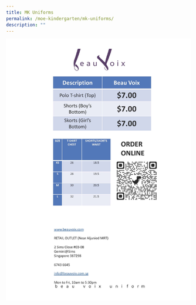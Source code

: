 ```yaml
---
title: MK Uniforms
permalink: /moe-kindergarten/mk-uniforms/
description: ""
---
```

<img src="/images/mkuni.jpg">
